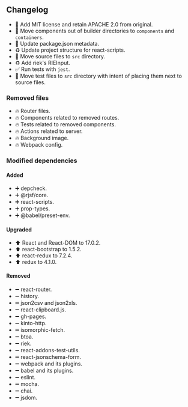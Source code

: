## Changelog

* 📄 Add MIT license and retain APACHE 2.0 from original.
* 🚚 Move components out of builder directories to `components` and `containers`.
* 🔧 Update package.json metadata.
* ♻️ Update project structure for react-scripts.
* 🚚 Move source files to `src` directory.
* ♻ Add riek's RIEInput.
* ✅ Run tests with `jest`.
* 🚚 Move test files to `src` directory with intent of placing them next to source files.

### Removed files

* 🔥 Router files.
* 🔥 Components related to removed routes.
* 🔥 Tests related to removed components.
* 🔥 Actions related to server.
* 🔥 Background image.
* 🔥 Webpack config.

### Modified dependencies

#### Added

* ➕ depcheck.
* ➕ @rjsf/core.
* ➕ react-scripts.
* ➕ prop-types.
* ➕ @babel/preset-env.


#### Upgraded

* ⬆️ React and React-DOM to 17.0.2.
* ⬆️ react-bootstrap to 1.5.2.
* ⬆️ react-redux to 7.2.4.
* ⬆️ redux to 4.1.0.

#### Removed

* ➖ react-router.
* ➖ history.
* ➖ json2csv and json2xls.
* ➖ react-clipboard.js.
* ➖ gh-pages.
* ➖ kinto-http.
* ➖ isomorphic-fetch.
* ➖ btoa.
* ➖ riek.
* ➖ react-addons-test-utils.
* ➖ react-jsonschema-form.
* ➖ webpack and its plugins.
* ➖ babel and its plugins.
* ➖ eslint.
* ➖ mocha.
* ➖ chai.
* ➖ jsdom.
